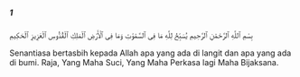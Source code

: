 ##### 1

<span class="ayah">بِسْمِ ٱللَّهِ ٱلرَّحْمَٰنِ ٱلرَّحِيمِ يُسَبِّحُ لِلَّهِ مَا فِى ٱلسَّمَٰوَٰتِ وَمَا فِى ٱلْأَرْضِ ٱلْمَلِكِ ٱلْقُدُّوسِ ٱلْعَزِيزِ ٱلْحَكِيمِ</span>

<span class="ayah_translation">Senantiasa bertasbih kepada Allah apa yang ada di langit dan apa yang ada di bumi. Raja, Yang Maha Suci, Yang Maha Perkasa lagi Maha Bijaksana.</span>
